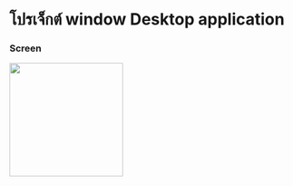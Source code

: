 # โปรเจ็กต์ window Desktop application

### Screen

<img src="https://github.com/user-attachments/assets/b15329b2-1736-4613-a0a4-8d617d5fa253" width=200>
